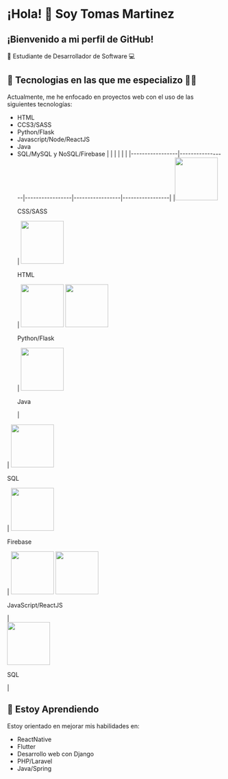 # ¡Hola! 👋 Soy Tomas Martinez

## ¡Bienvenido a mi perfil de GitHub! 

📒 Estudiante de Desarrollador de Software 💻

## 📝 Tecnologias en las que me especializo 👨‍💻 

Actualmente, me he enfocado en proyectos web con el uso de las siguientes tecnologías:

- HTML 
- CCS3/SASS
- Python/Flask
- Javascript/Node/ReactJS
- Java
- SQL/MySQL y NoSQL/Firebase
|                 |                 |                 |                 |                 |
|-----------------|-----------------|-----------------|-----------------|-----------------|
|<img src="https://upload.wikimedia.org/wikipedia/commons/d/d5/CSS3_logo_and_wordmark.svg" width="100" height="100"><p>CSS/SASS</p> | <img src="https://www.w3.org/html/logo/downloads/HTML5_Logo_512.png" width="100" height="100">  <p>HTML</p> | <img src="https://upload.wikimedia.org/wikipedia/commons/thumb/c/c3/Python-logo-notext.svg/1200px-Python-logo-notext.svg.png" width="100" height="100">  <img src="https://flask.palletsprojects.com/en/2.0.x/_static/flask-icon.png" width="100" height="100"> <p>Python/Flask</p> | <img src="https://upload.wikimedia.org/wikipedia/en/thumb/3/30/Java_programming_language_logo.svg/1200px-Java_programming_language_logo.svg.png" width="100" height="100"> <p>Java</p> | 

| <img src="https://firebase.google.com/downloads/brand-guidelines/PNG/logo-vertical.png" width="100" height="100"> <p>SQL</p> | <img src="https://firebase.google.com/downloads/brand-guidelines/PNG/logo-vertical.png" width="100" height="100"> <p>Firebase</p> |  <img src="https://upload.wikimedia.org/wikipedia/commons/9/99/Unofficial_JavaScript_logo_2.svg" width="100" height="100"> <img src="https://upload.wikimedia.org/wikipedia/commons/a/a7/React-icon.svg" width="100" height="100"> <p>JavaScript/ReactJS</p> |  
<img src="https://upload.wikimedia.org/wikipedia/commons/2/29/Postgresql_elephant.svg" width="100" height="100"> <p>SQL</p> |




## 🌱 Estoy Aprendiendo

Estoy orientado en mejorar mis habilidades en:

- ReactNative
- Flutter
- Desarrollo web con Django
- PHP/Laravel
- Java/Spring

